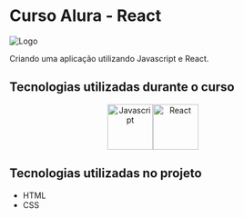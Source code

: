 # Curso Alura - React #

![Logo](https://github.com/MonicaHillman/aluraplay-requisicoes/raw/main/img/logo.png)

Criando uma aplicação utilizando Javascript e React.

## Tecnologias utilizadas durante o curso ##
<center float="left">
<img src="https://upload.wikimedia.org/wikipedia/commons/thumb/6/6a/JavaScript-logo.png/800px-JavaScript-logo.png" alt="Javascript" width="80" height="80" /><img src="https://mail.coder.clothing/images/stories/virtuemart/product/reactjs-logo-sticker.jpg" alt="React" width="80" height="80" />
</center>

## Tecnologias utilizadas no projeto ##
* HTML
* CSS
